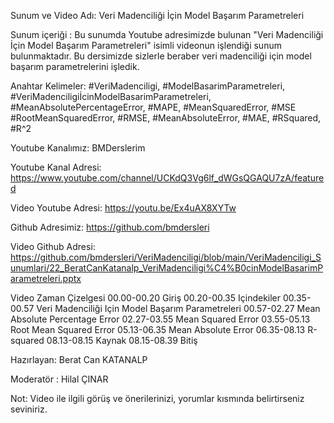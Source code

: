 Sunum ve Video Adı: Veri Madenciliği İçin Model Başarım Parametreleri

Sunum içeriği : Bu sunumda Youtube adresimizde bulunan "Veri Madenciliği İçin Model Başarım Parametreleri" isimli videonun işlendiği sunum bulunmaktadır. Bu dersimizde sizlerle beraber veri madenciliği için model başarım parametrelerini işledik. 

Anahtar Kelimeler: #VeriMadenciligi, #ModelBasarimParametreleri, #VeriMadenciligiİcinModelBasarimParametreleri,  #MeanAbsolutePercentageError, #MAPE, #MeanSquaredError, #MSE #RootMeanSquaredError, #RMSE, #MeanAbsoluteError, #MAE, 
#RSquared, #R^2

Youtube Kanalımız: BMDerslerim

Youtube Kanal Adresi: https://www.youtube.com/channel/UCKdQ3Vg6lf_dWGsQGAQU7zA/featured

Video Youtube Adresi: https://youtu.be/Ex4uAX8XYTw

Github Adresimiz: https://github.com/bmdersleri

Video Github Adresi: https://github.com/bmdersleri/VeriMadenciligi/blob/main/VeriMadenciligi_Sunumlari/22_BeratCanKatanalp_VeriMadenciligi%C4%B0cinModelBasarimParametreleri.pptx
​​​


Video Zaman Çizelgesi
00.00-00.20 Giriş
00.20-00.35 Içindekiler
00.35-00.57 Veri Madenciliği Için Model Başarım Parametreleri
00.57-02.27 Mean Absolute Percentage Error
02.27-03.55 Mean Squared Error
03.55-05.13 Root Mean Squared Error
05.13-06.35 Mean Absolute Error
06.35-08.13 R-squared
08.13-08.15 Kaynak
08.15-08.39 Bitiş






Hazırlayan: Berat Can KATANALP

Moderatör : Hilal ÇINAR


Not: Video ile ilgili görüş ve önerilerinizi, yorumlar kısmında belirtirseniz seviniriz.